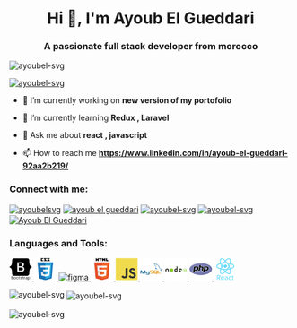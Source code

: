 <h1 align="center">Hi 👋, I'm Ayoub El Gueddari</h1>
<h3 align="center">A passionate full stack developer from morocco</h3>

<p align="left"> <img src="https://komarev.com/ghpvc/?username=ayoubel-svg&label=Profile%20views&color=0e75b6&style=flat" alt="ayoubel-svg" /> </p>

<p align="left"> <a href="https://github.com/ryo-ma/github-profile-trophy"><img src="https://github-profile-trophy.vercel.app/?username=ayoubel-svg" alt="ayoubel-svg" /></a> </p>

- 🔭 I’m currently working on **new version of my portofolio**

- 🌱 I’m currently learning **Redux , Laravel**

- 💬 Ask me about **react , javascript**

- 📫 How to reach me **https://www.linkedin.com/in/ayoub-el-gueddari-92aa2b219/**

<h3 align="left">Connect with me:</h3>
<p align="left">
<a href="https://dev.to/ayoubelsvg" target="blank"><img align="center" src="https://raw.githubusercontent.com/rahuldkjain/github-profile-readme-generator/master/src/images/icons/Social/devto.svg" alt="ayoubelsvg" height="30" width="40" /></a>
<a href="https://linkedin.com/in/ayoub el gueddari" target="blank"><img align="center" src="https://raw.githubusercontent.com/rahuldkjain/github-profile-readme-generator/master/src/images/icons/Social/linked-in-alt.svg" alt="ayoub el gueddari" height="30" width="40" /></a>
<a href="https://codesandbox.com/ayoubel-svg" target="blank"><img align="center" src="https://raw.githubusercontent.com/rahuldkjain/github-profile-readme-generator/master/src/images/icons/Social/codesandbox.svg" alt="ayoubel-svg" height="30" width="40" /></a>
<a href="https://www.leetcode.com/ayoubel-svg" target="blank"><img align="center" src="https://raw.githubusercontent.com/rahuldkjain/github-profile-readme-generator/master/src/images/icons/Social/leet-code.svg" alt="ayoubel-svg" height="30" width="40" /></a>
<a href="https://discord.gg/Ayoub El Gueddari" target="blank"><img align="center" src="https://raw.githubusercontent.com/rahuldkjain/github-profile-readme-generator/master/src/images/icons/Social/discord.svg" alt="Ayoub El Gueddari" height="30" width="40" /></a>
</p>

<h3 align="left">Languages and Tools:</h3>
<p align="left"> <a href="https://getbootstrap.com" target="_blank" rel="noreferrer"> <img src="https://raw.githubusercontent.com/devicons/devicon/master/icons/bootstrap/bootstrap-plain-wordmark.svg" alt="bootstrap" width="40" height="40"/> </a> <a href="https://www.w3schools.com/css/" target="_blank" rel="noreferrer"> <img src="https://raw.githubusercontent.com/devicons/devicon/master/icons/css3/css3-original-wordmark.svg" alt="css3" width="40" height="40"/> </a> <a href="https://www.figma.com/" target="_blank" rel="noreferrer"> <img src="https://www.vectorlogo.zone/logos/figma/figma-icon.svg" alt="figma" width="40" height="40"/> </a> <a href="https://www.w3.org/html/" target="_blank" rel="noreferrer"> <img src="https://raw.githubusercontent.com/devicons/devicon/master/icons/html5/html5-original-wordmark.svg" alt="html5" width="40" height="40"/> </a> <a href="https://developer.mozilla.org/en-US/docs/Web/JavaScript" target="_blank" rel="noreferrer"> <img src="https://raw.githubusercontent.com/devicons/devicon/master/icons/javascript/javascript-original.svg" alt="javascript" width="40" height="40"/> </a> <a href="https://www.mysql.com/" target="_blank" rel="noreferrer"> <img src="https://raw.githubusercontent.com/devicons/devicon/master/icons/mysql/mysql-original-wordmark.svg" alt="mysql" width="40" height="40"/> </a> <a href="https://nodejs.org" target="_blank" rel="noreferrer"> <img src="https://raw.githubusercontent.com/devicons/devicon/master/icons/nodejs/nodejs-original-wordmark.svg" alt="nodejs" width="40" height="40"/> </a> <a href="https://www.php.net" target="_blank" rel="noreferrer"> <img src="https://raw.githubusercontent.com/devicons/devicon/master/icons/php/php-original.svg" alt="php" width="40" height="40"/> </a> <a href="https://reactjs.org/" target="_blank" rel="noreferrer"> <img src="https://raw.githubusercontent.com/devicons/devicon/master/icons/react/react-original-wordmark.svg" alt="react" width="40" height="40"/> </a> </p>

<p><img align="left" src="https://github-readme-stats.vercel.app/api/top-langs?username=ayoubel-svg&show_icons=true&locale=en&layout=compact" alt="ayoubel-svg" /></p>

<p>&nbsp;<img align="center" src="https://github-readme-stats.vercel.app/api?username=ayoubel-svg&show_icons=true&locale=en" alt="ayoubel-svg" /></p>

<p><img align="center" src="https://github-readme-streak-stats.herokuapp.com/?user=ayoubel-svg&" alt="ayoubel-svg" /></p>
